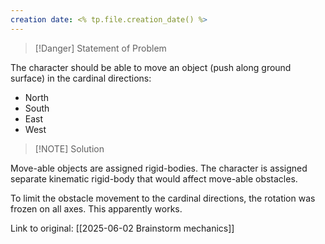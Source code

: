 ```yaml
---
creation date: <% tp.file.creation_date() %>
---
```


> [!Danger] Statement of Problem
> 

The character should be able to move an object (push along ground surface) in the cardinal directions:
- North
- South
- East
- West


> [!NOTE] Solution
> 

Move-able objects are assigned rigid-bodies. The character is assigned separate kinematic rigid-body that would affect move-able obstacles.

To limit the obstacle movement to the cardinal directions, the rotation was frozen on all axes. This apparently works.

Link to original: [[2025-06-02 Brainstorm mechanics]]